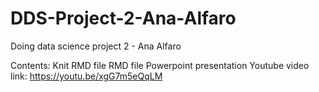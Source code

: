 # DDS-Project-2-Ana-Alfaro

Doing data science project 2 - Ana Alfaro

Contents:
Knit RMD file
RMD file
Powerpoint presentation 
Youtube video link:  https://youtu.be/xgG7m5eQqLM
